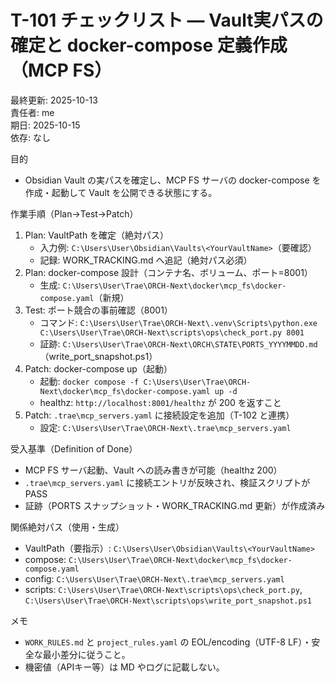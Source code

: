 # T-101 チェックリスト — Vault実パスの確定と docker-compose 定義作成（MCP FS）

最終更新: 2025-10-13  
責任者: me  
期日: 2025-10-15  
依存: なし  

目的
- Obsidian Vault の実パスを確定し、MCP FS サーバの docker-compose を作成・起動して Vault を公開できる状態にする。

作業手順（Plan→Test→Patch）
1) Plan: VaultPath を確定（絶対パス）
   - 入力例: `C:\Users\User\Obsidian\Vaults\<YourVaultName>`（要確認）
   - 記録: WORK_TRACKING.md へ追記（絶対パス必須）
2) Plan: docker-compose 設計（コンテナ名、ボリューム、ポート=8001）
   - 生成: `C:\Users\User\Trae\ORCH-Next\docker\mcp_fs\docker-compose.yaml`（新規）
3) Test: ポート競合の事前確認（8001）
   - コマンド: `C:\Users\User\Trae\ORCH-Next\.venv\Scripts\python.exe C:\Users\User\Trae\ORCH-Next\scripts\ops\check_port.py 8001`
   - 証跡: `C:\Users\User\Trae\ORCH-Next\ORCH\STATE\PORTS_YYYYMMDD.md`（write_port_snapshot.ps1）
4) Patch: docker-compose up（起動）
   - 起動: `docker compose -f C:\Users\User\Trae\ORCH-Next\docker\mcp_fs\docker-compose.yaml up -d`
   - healthz: `http://localhost:8001/healthz` が 200 を返すこと
5) Patch: `.trae\mcp_servers.yaml` に接続設定を追加（T-102 と連携）
   - 設定: `C:\Users\User\Trae\ORCH-Next\.trae\mcp_servers.yaml`

受入基準（Definition of Done）
- MCP FS サーバ起動、Vault への読み書きが可能（healthz 200）
- `.trae\mcp_servers.yaml` に接続エントリが反映され、検証スクリプトが PASS
- 証跡（PORTS スナップショット・WORK_TRACKING.md 更新）が作成済み

関係絶対パス（使用・生成）
- VaultPath（要指示）: `C:\Users\User\Obsidian\Vaults\<YourVaultName>`
- compose: `C:\Users\User\Trae\ORCH-Next\docker\mcp_fs\docker-compose.yaml`
- config: `C:\Users\User\Trae\ORCH-Next\.trae\mcp_servers.yaml`
- scripts: `C:\Users\User\Trae\ORCH-Next\scripts\ops\check_port.py`, `C:\Users\User\Trae\ORCH-Next\scripts\ops\write_port_snapshot.ps1`

メモ
- `WORK_RULES.md` と `project_rules.yaml` の EOL/encoding（UTF-8 LF）・安全な最小差分に従うこと。
- 機密値（APIキー等）は MD やログに記載しない。
